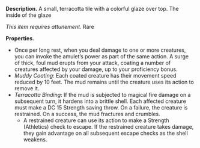 **Description.** A small, terracotta tile with a colorful glaze over top. The inside of the glaze 

*This item requires attunement.* Rare

**Properties.**
- Once per long rest, when you deal damage to one or more creatures, you can invoke the amulet’s power as part of the same action. A surge of thick, foul mud erupts from your attack, coating a number of creatures affected by your damage, up to your proficiency bonus.
- *Muddy Coating*: Each coated creature has their movement speed reduced by 10 feet. The mud remains until the creature uses its action to remove it.
- *Terracotta Binding*: If the mud is subjected to magical fire damage on a subsequent turn, it hardens into a brittle shell. Each affected creature must make a DC 15 Strength saving throw. On a failure, the creature is restrained. On a success, the mud fractures and crumbles.
	- A restrained creature can use its action to make a Strength (Athletics) check to escape. If the restrained creature takes damage, they gain advantage on all subsequent escape checks as the shell weakens.